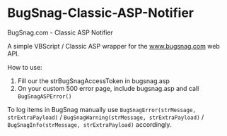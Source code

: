 # BugSnag-Classic-ASP-Notifier
BugSnag.com - Classic ASP Notifier

A simple VBScript / Classic ASP wrapper for the www.bugsnag.com web API. 

How to use: 
1. Fill our the strBugSnagAccessToken in bugsnag.asp
1. On your custom 500 error page, include bugsnag.asp and call `BugSnagASPError()`

To log items in BugSnag manually use `BugSnagError(strMessage, strExtraPayload)` / `BugSnagWarning(strMessage, strExtraPayload)` / `BugSnagInfo(strMessage, strExtraPayload)` accordingly.
